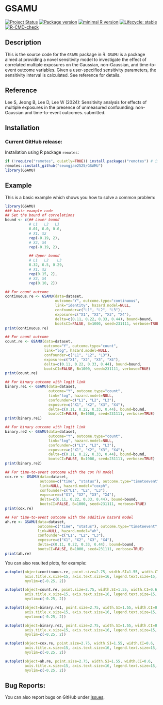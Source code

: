 
<!-- README.md is generated from README.Rmd. Please edit that file -->

# GSAMU

<!-- badges: start -->

[![Project
Status](https://www.repostatus.org/badges/latest/active.svg)](https://www.repostatus.org/#active/)
[![Package
version](https://img.shields.io/badge/GitHub-1.0.0-orange.svg)](https://github.com/seungjae2525/GSAMU/)
[![minimal R
version](https://img.shields.io/badge/R-v4.1.0+-blue.svg)](https://cran.r-project.org/)
[![Lifecycle:
stable](https://img.shields.io/badge/lifecycle-stable-brightgreen.svg)](https://lifecycle.r-lib.org/articles/stages.html#stable)
[![R-CMD-check](https://github.com/seungjae2525/GSAMU/actions/workflows/R-CMD-check.yaml/badge.svg)](https://github.com/seungjae2525/GSAMU/actions/workflows/R-CMD-check.yaml)
<!-- badges: end -->

## Description

This is the source code for the `GSAMU` package in R. `GSAMU` is a
package aimed at providing a novel sensitivity model to investigate the
effect of correlated multiple exposures on the Gaussian, non-Gaussian,
and time-to-event outcome variables. Given a user-specified sensitivity
parameters, the sensitivity interval is calculated. See reference for
details.

## Reference

Lee S, Jeong B, Lee D, Lee W (2024): Sensitivity analysis for effects of
multiple exposures in the presence of unmeasured confounding:
non-Gaussian and time-to-event outcomes. submitted.

## Installation

### Current GitHub release:

Installation using R package `remotes`:

``` r
if (!require("remotes", quietly=TRUE)) install.packages("remotes") # if devtools not already installed
remotes::install_github("seungjae2525/GSAMU")
library(GSAMU)
```

## Example

This is a basic example which shows you how to solve a common problem:

``` r
library(GSAMU)
### basic example code
## Set the bound of correlations
bound <- c(## Lower bound
           # L1   L2   L3
           0.01, 0.0, 0.0,
           # X1, X2
           rep(-0.19, 2),
           # X3, X4
           rep(-0.19, 2),

           ## Upper bound
           # L1   L2    L3
           0.32, 0.5, 0.29,
           # X1, X2
           rep(0.15, 2),
           # X3, X4
           rep(0.10, 2))

## For count outcome
continuous.re <- GSAMU(data=dataset, 
                       outcome="Y", outcome.type="continuous", 
                       link="identity", hazard.model=NULL, 
                       confounder=c("L1", "L2", "L3"),
                       exposure=c("X1", "X2", "X3", "X4"),
                       delta=c(0.11, 0.22, 0.33, 0.44), bound=bound,
                       bootsCI=FALSE, B=1000, seed=231111, verbose=TRUE)
print(continuous.re)

## For count outcome
count.re <- GSAMU(data=dataset, 
                  outcome="Y", outcome.type="count", 
                  link="log", hazard.model=NULL, 
                  confounder=c("L1", "L2", "L3"),
                  exposure=c("X1", "X2", "X3", "X4"),
                  delta=c(0.11, 0.22, 0.33, 0.44), bound=bound,
                  bootsCI=FALSE, B=1000, seed=231111, verbose=TRUE)
print(count.re)

## For binary outcome with logit link
binary.re1 <- GSAMU(data=dataset, 
                    outcome="Y", outcome.type="count", 
                    link="log", hazard.model=NULL, 
                    confounder=c("L1", "L2", "L3"),
                    exposure=c("X1", "X2", "X3", "X4"),
                    delta=c(0.11, 0.22, 0.33, 0.44), bound=bound,
                    bootsCI=FALSE, B=1000, seed=231111, verbose=TRUE)
print(binary.re1)

## For binary outcome with logit link
binary.re2 <- GSAMU(data=dataset, 
                    outcome="Y", outcome.type="count", 
                    link="log", hazard.model=NULL, 
                    confounder=c("L1", "L2", "L3"),
                    exposure=c("X1", "X2", "X3", "X4"),
                    delta=c(0.11, 0.22, 0.33, 0.44), bound=bound,
                    bootsCI=FALSE, B=1000, seed=231111, verbose=TRUE)
print(binary.re2)

## For time-to-event outcome with the cox PH model
cox.re <- GSAMU(data=dataset, 
                outcome=c("time", "status"), outcome.type="timetoevent", 
                link=NULL, hazard.model="coxph", 
                confounder=c("L1", "L2", "L3"),
                exposure=c("X1", "X2", "X3", "X4"),
                delta=c(0.11, 0.22, 0.33, 0.44), bound=bound,
                bootsCI=FALSE, B=1000, seed=231111, verbose=TRUE)
print(cox.re)

## For time-to-event outcome with the additive hazard model
ah.re <- GSAMU(data=dataset, 
               outcome=c("time", "status"), outcome.type="timetoevent", 
               link=NULL, hazard.model="ah", 
               confounder=c("L1", "L2", "L3"),
               exposure=c("X1", "X2", "X3", "X4"),
               delta=c(0.11, 0.22, 0.33, 0.44), bound=bound,
               bootsCI=FALSE, B=1000, seed=231111, verbose=TRUE)
print(ah.re)
```

You can also resulted plots, for example:

``` r
autoplot(object=continuous.re, point.size=2.75, width.SI=1.55, width.CI=0.6,
         axis.title.x.size=15, axis.text.size=16, legend.text.size=15,
         myxlim=c(-0.25, 2))

autoplot(object=count.re, point.size=2.75, width.SI=1.55, width.CI=0.6,
         axis.title.x.size=15, axis.text.size=16, legend.text.size=15,
         myxlim=c(-0.25, 2))

autoplot(object=binary.re1, point.size=2.75, width.SI=1.55, width.CI=0.6,
         axis.title.x.size=15, axis.text.size=16, legend.text.size=15,
         myxlim=c(-0.25, 2))

autoplot(object=binary.re2, point.size=2.75, width.SI=1.55, width.CI=0.6,
         axis.title.x.size=15, axis.text.size=16, legend.text.size=15,
         myxlim=c(-0.25, 2))

autoplot(object=cox.re, point.size=2.75, width.SI=1.55, width.CI=0.6,
         axis.title.x.size=15, axis.text.size=16, legend.text.size=15,
         myxlim=c(-0.25, 2))

autoplot(object=ah.re, point.size=2.75, width.SI=1.55, width.CI=0.6,
         axis.title.x.size=15, axis.text.size=16, legend.text.size=15,
         myxlim=c(-0.25, 2))
```

## Bug Reports:

You can also report bugs on GitHub under
[Issues](https://github.com/seungjae2525/GSAMU/issues/).
